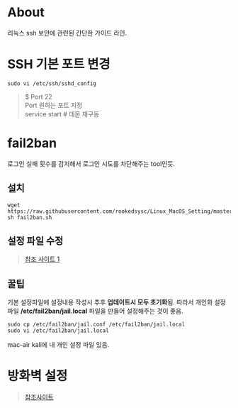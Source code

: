# About 
리눅스 ssh 보안에 관련된 간단한 가이드 라인.

# SSH 기본 포트 변경
	sudo vi /etc/ssh/sshd_config

> &#36; Port 22 <br>
> Port 원하는 포트 지정<br>
> service start # 데몬 재구동

# fail2ban
로그인 실패 횟수를 감지해서 로그인 시도를 차단해주는 tool인듯.<br>

## 설치 
	wget https://raw.githubusercontent.com/rookedsysc/Linux_MacOS_Setting/master/Linux_SSH_Protect/fail2ban.sh
	sh fail2ban.sh

## 설정 파일 수정
> [참조 사이트 1](https://goddaehee.tistory.com/272) <br>

## 꿀팁 
기본 설정파일에 설정내용 작성시 추후 **업데이트시 모두 초기화**됨. 따라서 개인화 설정 파일 **/etc/fail2ban/jail.local** 파일을 만들어 설정해주는 것이 좋음.

	sudo cp /etc/fail2ban/jail.conf /etc/fail2ban/jail.local
	sudo vi /etc/fail2ban/jail.local

mac-air kali에 내 개인 설정 파일 있음.

# 방화벽 설정
> [참조사이트](https://code1018.tistory.com/63)


